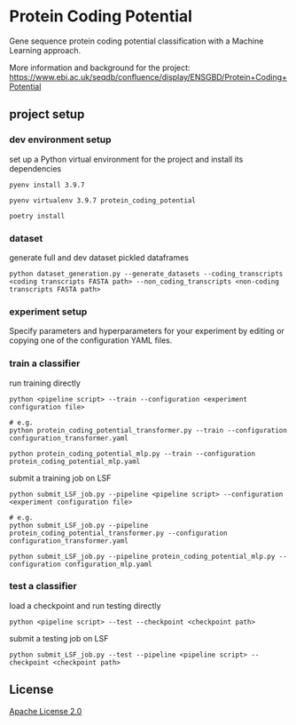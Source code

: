 # Protein Coding Potential

Gene sequence protein coding potential classification with a Machine Learning approach.

More information and background for the project:
https://www.ebi.ac.uk/seqdb/confluence/display/ENSGBD/Protein+Coding+Potential


## project setup

### dev environment setup

set up a Python virtual environment for the project and install its dependencies
```
pyenv install 3.9.7

pyenv virtualenv 3.9.7 protein_coding_potential

poetry install
```

### dataset

generate full and dev dataset pickled dataframes
```
python dataset_generation.py --generate_datasets --coding_transcripts <coding transcripts FASTA path> --non_coding_transcripts <non-coding transcripts FASTA path>
```

### experiment setup

Specify parameters and hyperparameters for your experiment by editing or copying one of the configuration YAML files.

### train a classifier

run training directly
```
python <pipeline script> --train --configuration <experiment configuration file>

# e.g.
python protein_coding_potential_transformer.py --train --configuration configuration_transformer.yaml

python protein_coding_potential_mlp.py --train --configuration protein_coding_potential_mlp.yaml
```

submit a training job on LSF
```
python submit_LSF_job.py --pipeline <pipeline script> --configuration <experiment configuration file>

# e.g.
python submit_LSF_job.py --pipeline protein_coding_potential_transformer.py --configuration configuration_transformer.yaml

python submit_LSF_job.py --pipeline protein_coding_potential_mlp.py --configuration configuration_mlp.yaml
```

### test a classifier

load a checkpoint and run testing directly
```
python <pipeline script> --test --checkpoint <checkpoint path>
```

submit a testing job on LSF
```
python submit_LSF_job.py --test --pipeline <pipeline script> --checkpoint <checkpoint path>
```


## License

[Apache License 2.0](LICENSE)
